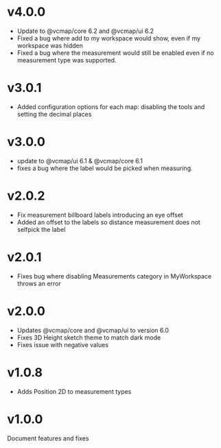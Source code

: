 # v4.0.0

- Update to @vcmap/core 6.2 and @vcmap/ui 6.2
- Fixed a bug where add to my workspace would show, even if my workspace was hidden
- Fixed a bug where the measurement would still be enabled even if no measurement type was supported.

# v3.0.1

- Added configuration options for each map: disabling the tools and setting the decimal places

# v3.0.0

- update to @vcmap/ui 6.1 & @vcmap/core 6.1
- fixes a bug where the label would be picked when measuring.

# v2.0.2

- Fix measurement billboard labels introducing an eye offset
- Added an offset to the labels so distance measurement does not selfpick the label

# v2.0.1

- Fixes bug where disabling Measurements category in MyWorkspace throws an error

# v2.0.0

- Updates @vcmap/core and @vcmap/ui to version 6.0
- Fixes 3D Height sketch theme to match dark mode
- Fixes issue with negative values

# v1.0.8

- Adds Position 2D to measurement types

# v1.0.0

Document features and fixes
